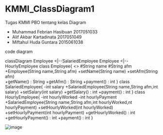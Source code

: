 # KMMI_ClassDiagram1
Tugas KMMI PBO tentang kelas Diagram
- Muhammad Febrian Hasibuan 2017051033
- Alif Akbar Kartadinata 2017051049
- Miftahul Huda Guntara 2015061038

code diagram

classDiagram
    Employee <|--SalariedEmployee
    Employee <|--HourlyEmployee
    class Employee{
        <<abstract>>
        #String name
        #String afm
        +Employee(String name,String afm)
        +setName(String name) 
        +setAfm(String afm)   
        +getName() : String
        +getAfm()  : String
        +payment() : int
    }
    class SalariedEmployee{
        -int salary
        +SalariedEmployee(String name,String afm,int salary)
        +setSalary(int salary)
        +getSalary() : int 
        +payment() : int
    }
   class HourlyEmployee{
       -int hourlyWorked
       -int hourlyPayment
       +SalariedEmployee(String name,String afm,int hourlyWorked,nt hourlyPayment)
       +setHourlyWorked(int hourlyWorked)
       +setHourlyPayment(int hourlyPayment)
       +getHourlyWorked()  : int
       +getHourlyPayment() : int
       +payment() : int
   }
  
![image](https://user-images.githubusercontent.com/83405871/133995281-103f8f13-572b-42cf-ab86-084c8a3a16d3.png)
